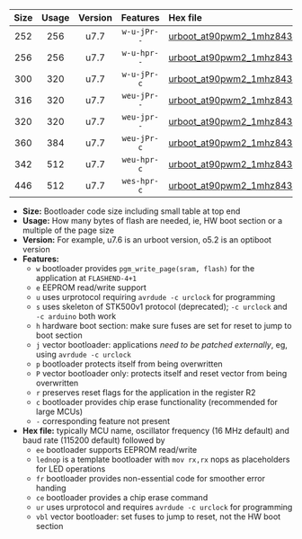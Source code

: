 |Size|Usage|Version|Features|Hex file|
|:-:|:-:|:-:|:-:|:--|
|252|256|u7.7|`w-u-jPr--`|[urboot_at90pwm2_1mhz8432_19200bps_lednop_ur_vbl.hex](https://raw.githubusercontent.com/stefanrueger/urboot.hex/main/mcus/at90pwm2/fcpu_1mhz8432/19200_bps/urboot_at90pwm2_1mhz8432_19200bps_lednop_ur_vbl.hex)|
|256|256|u7.7|`w-u-hpr--`|[urboot_at90pwm2_1mhz8432_19200bps_lednop_fr_ur.hex](https://raw.githubusercontent.com/stefanrueger/urboot.hex/main/mcus/at90pwm2/fcpu_1mhz8432/19200_bps/urboot_at90pwm2_1mhz8432_19200bps_lednop_fr_ur.hex)|
|300|320|u7.7|`w-u-jPr-c`|[urboot_at90pwm2_1mhz8432_19200bps_lednop_fr_ce_ur_vbl.hex](https://raw.githubusercontent.com/stefanrueger/urboot.hex/main/mcus/at90pwm2/fcpu_1mhz8432/19200_bps/urboot_at90pwm2_1mhz8432_19200bps_lednop_fr_ce_ur_vbl.hex)|
|316|320|u7.7|`weu-jPr--`|[urboot_at90pwm2_1mhz8432_19200bps_ee_lednop_ur_vbl.hex](https://raw.githubusercontent.com/stefanrueger/urboot.hex/main/mcus/at90pwm2/fcpu_1mhz8432/19200_bps/urboot_at90pwm2_1mhz8432_19200bps_ee_lednop_ur_vbl.hex)|
|320|320|u7.7|`weu-jpr--`|[urboot_at90pwm2_1mhz8432_19200bps_ee_lednop_fr_ur_vbl.hex](https://raw.githubusercontent.com/stefanrueger/urboot.hex/main/mcus/at90pwm2/fcpu_1mhz8432/19200_bps/urboot_at90pwm2_1mhz8432_19200bps_ee_lednop_fr_ur_vbl.hex)|
|360|384|u7.7|`weu-jPr-c`|[urboot_at90pwm2_1mhz8432_19200bps_ee_lednop_fr_ce_ur_vbl.hex](https://raw.githubusercontent.com/stefanrueger/urboot.hex/main/mcus/at90pwm2/fcpu_1mhz8432/19200_bps/urboot_at90pwm2_1mhz8432_19200bps_ee_lednop_fr_ce_ur_vbl.hex)|
|342|512|u7.7|`weu-hpr-c`|[urboot_at90pwm2_1mhz8432_19200bps_ee_lednop_fr_ce_ur.hex](https://raw.githubusercontent.com/stefanrueger/urboot.hex/main/mcus/at90pwm2/fcpu_1mhz8432/19200_bps/urboot_at90pwm2_1mhz8432_19200bps_ee_lednop_fr_ce_ur.hex)|
|446|512|u7.7|`wes-hpr-c`|[urboot_at90pwm2_1mhz8432_19200bps_ee_lednop_fr_ce.hex](https://raw.githubusercontent.com/stefanrueger/urboot.hex/main/mcus/at90pwm2/fcpu_1mhz8432/19200_bps/urboot_at90pwm2_1mhz8432_19200bps_ee_lednop_fr_ce.hex)|

- **Size:** Bootloader code size including small table at top end
- **Usage:** How many bytes of flash are needed, ie, HW boot section or a multiple of the page size
- **Version:** For example, u7.6 is an urboot version, o5.2 is an optiboot version
- **Features:**
  + `w` bootloader provides `pgm_write_page(sram, flash)` for the application at `FLASHEND-4+1`
  + `e` EEPROM read/write support
  + `u` uses urprotocol requiring `avrdude -c urclock` for programming
  + `s` uses skeleton of STK500v1 protocol (deprecated); `-c urclock` and `-c arduino` both work
  + `h` hardware boot section: make sure fuses are set for reset to jump to boot section
  + `j` vector bootloader: applications *need to be patched externally*, eg, using `avrdude -c urclock`
  + `p` bootloader protects itself from being overwritten
  + `P` vector bootloader only: protects itself and reset vector from being overwritten
  + `r` preserves reset flags for the application in the register R2
  + `c` bootloader provides chip erase functionality (recommended for large MCUs)
  + `-` corresponding feature not present
- **Hex file:** typically MCU name, oscillator frequency (16 MHz default) and baud rate (115200 default) followed by
  + `ee` bootloader supports EEPROM read/write
  + `lednop` is a template bootloader with `mov rx,rx` nops as placeholders for LED operations
  + `fr` bootloader provides non-essential code for smoother error handing
  + `ce` bootloader provides a chip erase command
  + `ur` uses urprotocol and requires `avrdude -c urclock` for programming
  + `vbl` vector bootloader: set fuses to jump to reset, not the HW boot section
